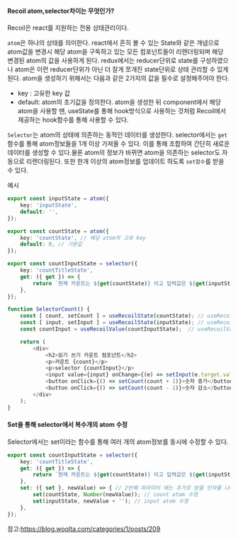 #### Recoil atom,selector차이는 무엇인가?

Recoil은 react를 지원하는 전용 상태관리이다.

`atom`은 하나의 상태를 의미한다. react에서 흔히 볼 수 있는 State와 같은 개념으로 atom값을 변경시 해당 atom을 구독하고 있는 모든 컴포넌트들이 
리렌더링되며 해당 변경된 atom의 값을 사용하게 된다.
redux에서는 reducer단위로 state를 구성하였으나 atom은 이런 reducer단위가 아닌 더 잘게 쪼개진 state단위로 상태 관리할 수 있게 된다.
atom을 생성하기 위해서는 다음과 같은 2가지의 값을 필수로 설정해주어야 한다.
- key : 고유한 key 값
- default: atom의 초기값을 정의한다. 
atom을 생성한 뒤 component에서 해당 atom을 사용할 땐, useState를 통해 hook방식으로 사용하는 것처럼 Recoil에서 제공하는 hook함수를 통해 사용할 수 있다.


`Selector`는 atom의 상태에 의존하는 동적인 데이터를 생성한다. selector에서는 `get`함수를 통해 atom정보들을 1개 이상 가져올 수 있다. 이를 통해 조합하여 간단히 새로운 
데이터를 생성할 수 있다.물론 atom의 정보가 바뀌면 atom을 의존하는 selector도 자동으로 리렌더링된다.
 또한 한개 이상의 atom정보를 업데이트 하도록 `set함수`를 받을 수 있다.
 
예시
```ts
export const inputState = atom({
    key: 'inputState',
    default: '',
});

export const countState = atom({
    key: 'countState', // 해당 atom의 고유 key
    default: 0, // 기본값 
});

export const countInputState = selector({
    key: 'countTitleState',
    get: ({ get }) => {
        return `현재 카운트는 ${get(countState)} 이고 입력값은 ${get(inputState)} 입니다.`;
    },
});

function SelectorCount() {
    const [ count, setCount ] = useRecoilState(countState); // useRecoilState 을 통한 value, setter 반환
    const [ input, setInput ] = useRecoilState(inputState); // useRecoilState 을 통한 value, setter 반환
    const countInput = useRecoilValue(countInputState);  // useRecoilValue 을 통한 selector 의 get value 반환

    return (
        <div>
            <h2>읽기 쓰기 카운트 컴포넌트</h2>
            <p>카운트 {count}</p>
            <p>selector {countInput}</p>
            <input value={input} onChange={(e) => setInput(e.target.value)} />
            <button onClick={() => setCount(count + 1)}>숫자 증가</button>
            <button onClick={() => setCount(count - 1)}>숫자 감소</button>
        </div>
    );
}
```

#### Set을 통해 selector에서 복수개의 atom 수정

Selector에서는 set이라는 함수를 통해 여러 개의 atom정보를 동시에 수정할 수 있다. 

```ts
export const countInputState = selector({
    key: 'countTitleState',
    get: ({ get }) => {
        return `현재 카운트는 ${get(countState)} 이고 입력값은 ${get(inputState)} 입니다.`;
    },
    set: ({ set }, newValue) => { // 2번째 파라미터 에는 추가로 받을 인자를 나타냅니다.
        set(countState, Number(newValue)); // count atom 수정
        set(inputState, newValue + ''); // input atom 수정
    },
});
```

 참고:https://blog.woolta.com/categories/1/posts/209
